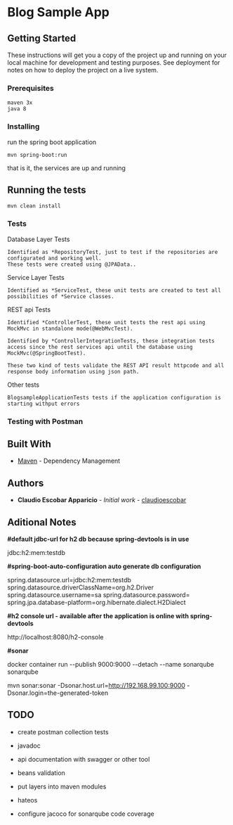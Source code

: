 # Blog Sample App

## Getting Started

These instructions will get you a copy of the project up and running on your local machine for development and testing purposes.
See deployment for notes on how to deploy the project on a live system.

### Prerequisites

```
maven 3x
java 8
```

### Installing

run the spring boot application
```
mvn spring-boot:run
```

that is it, the services are up and running

## Running the tests

```
mvn clean install
```

### Tests

Database Layer Tests
```
Identified as *RepositoryTest, just to test if the repositories are configurated and working well.
These tests were created using @JPAData..
```

Service Layer Tests
```
Identified as *ServiceTest, these unit tests are created to test all possibilities of *Service classes.
```

REST api Tests
```
Identified *ControllerTest, these unit tests the rest api using MockMvc in standalone mode(@WebMvcTest).

Identified by *ControllerIntegrationTests, these integration tests access since the rest services api until the database using MockMvc(@SpringBootTest).

These two kind of tests validate the REST API result httpcode and all response body information using json path.
```

Other tests
```
BlogsampleApplicationTests tests if the application configuration is starting withput errors
```

### Testing with Postman


## Built With

* [Maven](https://maven.apache.org/) - Dependency Management

## Authors

* **Claudio Escobar Apparicio** - *Initial work* - [claudioescobar](https://github.com/claudioescobar)

## Aditional Notes

**#default jdbc-url for h2 db because spring-devtools is in use**

jdbc:h2:mem:testdb

**#spring-boot-auto-configuration auto generate db configuration**

spring.datasource.url=jdbc:h2:mem:testdb
spring.datasource.driverClassName=org.h2.Driver
spring.datasource.username=sa
spring.datasource.password=
spring.jpa.database-platform=org.hibernate.dialect.H2Dialect

**#h2 console url - available after the application is online with spring-devtools**

http://localhost:8080/h2-console

**#sonar**

docker container run --publish 9000:9000 --detach --name sonarqube sonarqube

mvn sonar:sonar -Dsonar.host.url=http://192.168.99.100:9000
  -Dsonar.login=the-generated-token

## TODO

- create postman collection tests

- javadoc

- api documentation with swagger or other tool

- beans validation

- put layers into maven modules

- hateos

- configure jacoco for sonarqube code coverage

